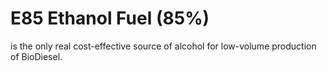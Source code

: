 # E85 Ethanol Fuel (85%)
is the only real cost-effective source of alcohol for low-volume production of BioDiesel.
